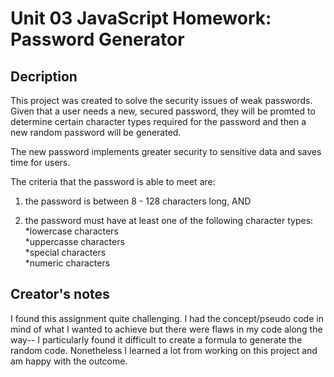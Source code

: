 # Unit 03 JavaScript Homework: Password Generator


## Decription

This project was created to solve the security issues of weak passwords. Given that a user needs a new, secured password, they will be promted to determine certain character types required for the password and then a new random password will be generated.

The new password implements greater security to sensitive data and saves time for users.

The criteria that the password is able to meet are: <br>

1) the password is between 8 - 128 characters long, AND <br>

2) the password must have at least one of the following character types: <br>
    *lowercase characters <br>
    *uppercasse characters <br>
    *special characters <br>
    *numeric characters <br>


## Creator's notes

I found this assignment quite challenging. I had the concept/pseudo code in mind of what I wanted to achieve but there were flaws in my code along the way-- I particularly found it difficult to create a formula to generate the random code. Nonetheless I learned a lot from working on this project and am happy with the outcome.
